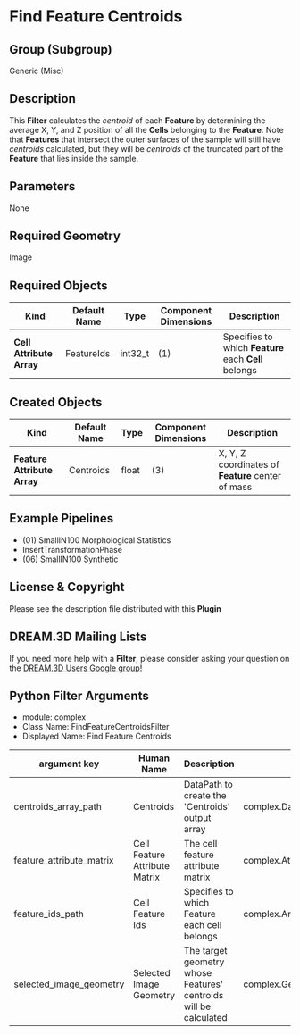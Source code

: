 # Find Feature Centroids 


## Group (Subgroup) ##

Generic (Misc)

## Description ##

This **Filter** calculates the _centroid_ of each **Feature** by determining the average X, Y, and Z position of all the **Cells** belonging to the **Feature**. Note that **Features** that intersect the outer surfaces of the sample will still have _centroids_ calculated, but they will be _centroids_ of the truncated part of the **Feature** that lies inside the sample.

## Parameters ##

None

## Required Geometry ##

Image

## Required Objects ##

| Kind | Default Name | Type | Component Dimensions | Description |
|------|--------------|------|----------------------|-------------|
| **Cell Attribute Array** | FeatureIds | int32_t | (1) | Specifies to which **Feature** each **Cell** belongs |

## Created Objects ##

| Kind | Default Name | Type | Component Dimensions | Description |
|------|--------------|------|----------------------|-------------|
| **Feature Attribute Array** | Centroids | float | (3) | X, Y, Z coordinates of **Feature** center of mass |

## Example Pipelines ##

+ (01) SmallIN100 Morphological Statistics
+ InsertTransformationPhase
+ (06) SmallIN100 Synthetic

## License & Copyright ##

Please see the description file distributed with this **Plugin**

## DREAM.3D Mailing Lists ##

If you need more help with a **Filter**, please consider asking your question on the [DREAM.3D Users Google group!](https://groups.google.com/forum/?hl=en#!forum/dream3d-users)




## Python Filter Arguments

+ module: complex
+ Class Name: FindFeatureCentroidsFilter
+ Displayed Name: Find Feature Centroids

| argument key | Human Name | Description | Parameter Type |
|--------------|------------|-------------|----------------|
| centroids_array_path | Centroids | DataPath to create the 'Centroids' output array | complex.DataObjectNameParameter |
| feature_attribute_matrix | Cell Feature Attribute Matrix | The cell feature attribute matrix | complex.AttributeMatrixSelectionParameter |
| feature_ids_path | Cell Feature Ids | Specifies to which Feature each cell belongs | complex.ArraySelectionParameter |
| selected_image_geometry | Selected Image Geometry | The target geometry whose Features' centroids will be calculated | complex.GeometrySelectionParameter |

